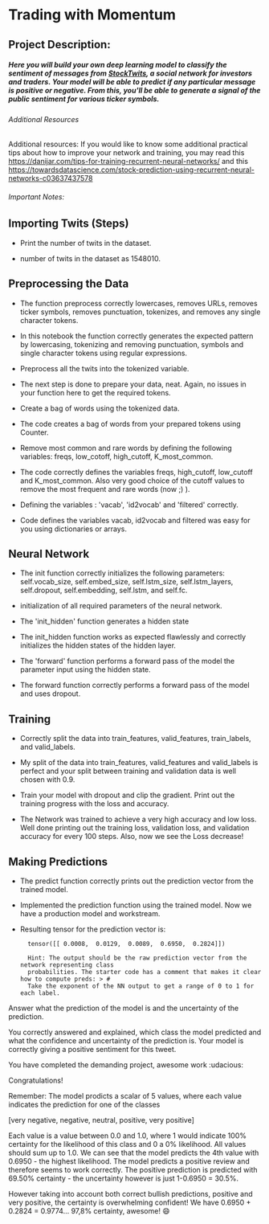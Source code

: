 
# Trading with Momentum

## Project Description: 

##### Here you will build your own deep learning model to classify the sentiment of messages from [StockTwits](https://stocktwits.com/), a social network for investors and traders. Your model will be able to predict if any particular message is positive or negative. From this, you'll be able to generate a signal of the public sentiment for various ticker symbols.


###### *Additional Resources*

Additional resources: If you would like to know some additional practical tips about how to improve your network and training, you may read this https://danijar.com/tips-for-training-recurrent-neural-networks/ and this https://towardsdatascience.com/stock-prediction-using-recurrent-neural-networks-c03637437578


###### *Important Notes*: 

## Importing Twits (Steps)

* Print the number of twits in the dataset.

- number of twits in the dataset as 1548010.

## Preprocessing the Data

* The function preprocess correctly lowercases, removes URLs, removes ticker symbols, removes punctuation, tokenizes, and removes any single character tokens.

- In this notebook the function correctly generates the expected pattern by lowercasing, tokenizing and removing punctuation, symbols and single character tokens using regular expressions.

* Preprocess all the twits into the tokenized variable.

- The next step is done to prepare your data, neat. Again, no issues in your function here to get the required tokens.

* Create a bag of words using the tokenized data.

- The code creates a bag of words from your prepared tokens using Counter.

* Remove most common and rare words by defining the following variables: freqs, low_cotoff, high_cutoff, K_most_common.

- The code correctly defines the variables freqs, high_cutoff, low_cutoff and K_most_common. Also very good choice of the cutoff values to remove the most frequent and rare words (now ;) ).

* Defining the variables : 'vacab', 'id2vocab' and 'filtered' correctly.

- Code defines the variables vacab, id2vocab and filtered was easy for you using dictionaries or arrays.

## Neural Network

* The init function correctly initializes the following parameters: self.vocab_size, self.embed_size, self.lstm_size, self.lstm_layers, self.dropout, self.embedding, self.lstm, and self.fc.

- initialization of all required parameters of the neural network.

* The 'init_hidden' function generates a hidden state

- The init_hidden function works as expected flawlessly and correctly initializes the hidden states of the hidden layer.

* The 'forward' function performs a forward pass of the model the parameter input using the hidden state.

- The forward function correctly performs a forward pass of the model and uses dropout.

## Training

* Correctly split the data into train_features, valid_features, train_labels, and valid_labels.

- My split of the data into train_features, valid_features and valid_labels is perfect and your split between training and validation data is well chosen with 0.9.

* Train your model with dropout and clip the gradient. Print out the training progress with the loss and accuracy.

- The Network was trained to achieve a very high accuracy and low loss. Well done printing out the training loss, validation loss, and validation accuracy for every 100 steps. Also, now we see the Loss decrease!

## Making Predictions

* The predict function correctly prints out the prediction vector from the trained model.

- Implemented the prediction function using the trained model. Now we have a production model and workstream.

* Resulting tensor for the prediction vector is:

        tensor([[ 0.0008,  0.0129,  0.0089,  0.6950,  0.2824]])

        Hint: The output should be the raw prediction vector from the network representing class 
        probabilities. The starter code has a comment that makes it clear how to compute preds: > # 
        Take the exponent of the NN output to get a range of 0 to 1 for each label.

Answer what the prediction of the model is and the uncertainty of the prediction.

You correctly answered and explained, which class the model predicted and what the confidence and uncertainty of the prediction is. Your model is correctly giving a positive sentiment for this tweet.

You have completed the demanding project, awesome work :udacious:

Congratulations!

Remember:
The model prodicts a scalar of 5 values, where each value indicates the prediction for one of the classes

[very negative, negative, neutral, positive, very positive]

Each value is a value between 0.0 and 1.0, where 1 would indicate 100% certainty for the likelihood of this class and 0 a 0% likelihood. All values should sum up to 1.0.
We can see that the model predicts the 4th value with 0.6950 - the highest likelihood. The model predicts a positive review and therefore seems to work correctly.
The positive prediction is predicted with 69.50% certainty - the uncertainty however is just 1-0.6950 = 30.5%.

However taking into account both correct bullish predictions, positive and very positive, the certainty is overwhelming confident! We have 0.6950 + 0.2824 = 0.9774... 97,8% certainty, awesome! :smile:
